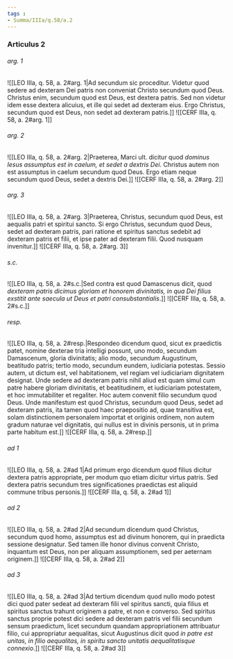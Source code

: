 ```yaml
---
tags : 
- Summa/IIIa/q.58/a.2
---
```


### Articulus 2

###### arg. 1
![[LEO IIIa, q. 58, a. 2#arg. 1|Ad secundum sic proceditur. Videtur quod sedere ad dexteram Dei patris non conveniat Christo secundum quod Deus. Christus enim, secundum quod est Deus, est dextera patris. Sed non videtur idem esse dextera alicuius, et ille qui sedet ad dexteram eius. Ergo Christus, secundum quod est Deus, non sedet ad dexteram patris.]]
![[CERF IIIa, q. 58, a. 2#arg. 1]]

###### arg. 2
![[LEO IIIa, q. 58, a. 2#arg. 2|Praeterea, Marci ult. dicitur quod *dominus Iesus assumptus est in caelum, et sedet a dextris Dei*. Christus autem non est assumptus in caelum secundum quod Deus. Ergo etiam neque secundum quod Deus, sedet a dextris Dei.]]
![[CERF IIIa, q. 58, a. 2#arg. 2]]

###### arg. 3
![[LEO IIIa, q. 58, a. 2#arg. 3|Praeterea, Christus, secundum quod Deus, est aequalis patri et spiritui sancto. Si ergo Christus, secundum quod Deus, sedet ad dexteram patris, pari ratione et spiritus sanctus sedebit ad dexteram patris et filii, et ipse pater ad dexteram filii. Quod nusquam invenitur.]]
![[CERF IIIa, q. 58, a. 2#arg. 3]]

###### s.c.
![[LEO IIIa, q. 58, a. 2#s.c.|Sed contra est quod Damascenus dicit, quod *dexteram patris dicimus gloriam et honorem divinitatis, in qua Dei filius exstitit ante saecula ut Deus et patri consubstantialis*.]]
![[CERF IIIa, q. 58, a. 2#s.c.]]

###### resp.
![[LEO IIIa, q. 58, a. 2#resp.|Respondeo dicendum quod, sicut ex praedictis patet, nomine dexterae tria intelligi possunt, uno modo, secundum Damascenum, gloria divinitatis; alio modo, secundum Augustinum, beatitudo patris; tertio modo, secundum eundem, iudiciaria potestas. Sessio autem, ut dictum est, vel habitationem, vel regiam vel iudiciariam dignitatem designat. Unde sedere ad dexteram patris nihil aliud est quam simul cum patre habere gloriam divinitatis, et beatitudinem, et iudiciariam potestatem, et hoc immutabiliter et regaliter. Hoc autem convenit filio secundum quod Deus. Unde manifestum est quod Christus, secundum quod Deus, sedet ad dexteram patris, ita tamen quod haec praepositio ad, quae transitiva est, solam distinctionem personalem importat et originis ordinem, non autem gradum naturae vel dignitatis, qui nullus est in divinis personis, ut in prima parte habitum est.]]
![[CERF IIIa, q. 58, a. 2#resp.]]

###### ad 1
![[LEO IIIa, q. 58, a. 2#ad 1|Ad primum ergo dicendum quod filius dicitur dextera patris appropriate, per modum quo etiam dicitur virtus patris. Sed dextera patris secundum tres significationes praedictas est aliquid commune tribus personis.]]
![[CERF IIIa, q. 58, a. 2#ad 1]]

###### ad 2
![[LEO IIIa, q. 58, a. 2#ad 2|Ad secundum dicendum quod Christus, secundum quod homo, assumptus est ad divinum honorem, qui in praedicta sessione designatur. Sed tamen ille honor divinus convenit Christo, inquantum est Deus, non per aliquam assumptionem, sed per aeternam originem.]]
![[CERF IIIa, q. 58, a. 2#ad 2]]

###### ad 3
![[LEO IIIa, q. 58, a. 2#ad 3|Ad tertium dicendum quod nullo modo potest dici quod pater sedeat ad dexteram filii vel spiritus sancti, quia filius et spiritus sanctus trahunt originem a patre, et non e converso. Sed spiritus sanctus proprie potest dici sedere ad dexteram patris vel filii secundum sensum praedictum, licet secundum quandam appropriationem attribuatur filio, cui appropriatur aequalitas, sicut Augustinus dicit quod *in patre est unitas, in filio aequalitas, in spiritu sancto unitatis aequalitatisque connexio*.]]
![[CERF IIIa, q. 58, a. 2#ad 3]]

